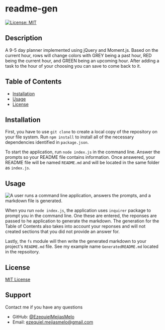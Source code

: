 # readme-gen
  [![License: MIT](https://img.shields.io/badge/license-MIT-blue.svg)](https://opensource.org/licenses/MIT)
  
  ## Description
  
  A 9-5 day planner implemented using jQuery and Moment.js. Based on the current hour, rows will change colors with GREY being a past hour, RED being the current hour, and GREEN being an upcoming hour. After adding a task to the hour of your choosing you can save to come back to it.
  
  ## Table of Contents
  * [Installation](#installation)
  * [Usage](#usage)
  * [License](#license)
    
## Installation
    
First, you have to use `git clone` to create a local copy of the repository on your file system. Run `npm install` to install all of the necessary dependencies identified in `package.json`.

To start the application, run `node index.js` in the command line. Answer the prompts so your README file contains information. Once answered, your README file will be named `README.md` and will be located in the same folder as `index.js`.
    
## Usage

![A user runs a command line application, answers the prompts, and a markdown file is generated.](./readme-demo.gif)

When you run `node index.js`, the application uses `inquirer` package to prompt you in the command line. One these are entered, the reponses are passed to he application to generate the markdown. The generation for the Table of Contents also takes into account your reponses and will not created sections that you did not provide an answer for.

Lastly, the `fs` module will then write the generated markdown to your project's `README.md` file. See my example name `GeneratedREADME.md` located in the repsoitory.
    
  
  ## License
  
  [MIT License](https://opensource.org/licenses/MIT)
  
  ## Support
  
  Contact me if you have any questions
  - GitHub: [@EzequielMejiasMelo](https://github.com/EzequielMejiasMelo)
  - Email: [ezequiel.mejiasmelo@gmail.com](ezequiel.mejiasmelo@gmail.com)